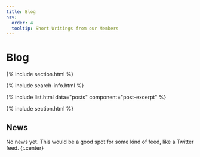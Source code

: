 ```yaml
---
title: Blog
nav:
  order: 4
  tooltip: Short Writings from our Members
---
```


# <i class="fas fa-feather-alt"></i>Blog

{% include section.html %}

{% include search-info.html %}

{% include list.html data="posts" component="post-excerpt" %}

{% include section.html %}

## News

<!-- Twitter embeds from https://publish.twitter.com/ -->
No news yet. This would be a good spot for some kind of feed, like a Twitter feed.
{:.center}
